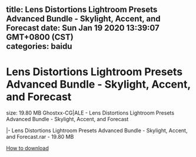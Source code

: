 
title: Lens Distortions Lightroom Presets Advanced Bundle - Skylight, Accent, and Forecast
date: Sun Jan 19 2020 13:39:07 GMT+0800 (CST)    
categories: baidu
---

# Lens Distortions Lightroom Presets Advanced Bundle - Skylight, Accent, and Forecast
size: 19.80 MB
 Ghostxx-CG|ALE - Lens Distortions Lightroom Presets Advanced Bundle - Skylight, Accent, and Forecast
 
|- Lens Distortions Lightroom Presets Advanced Bundle - Skylight, Accent, and Forecast.rar - 19.80 MB

[How to download](https://bpcam.bemobtrk.com/go/2ceec3aa-1ca2-46d6-b9ff-aaa5c184517c?jno=2033)